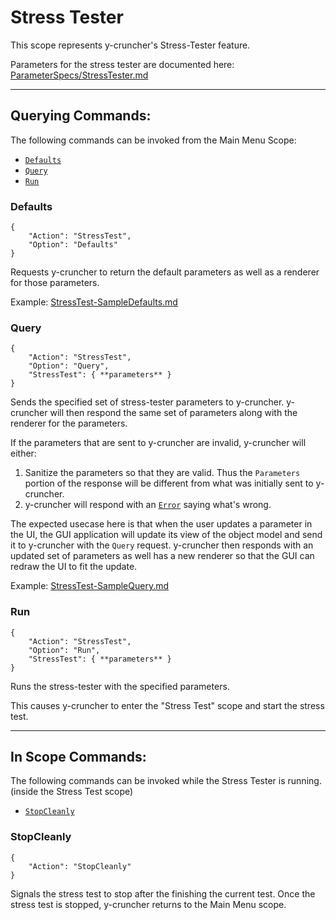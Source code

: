 # Stress Tester

This scope represents y-cruncher's Stress-Tester feature.

Parameters for the stress tester are documented here: [ParameterSpecs/StressTester.md](/ParameterSpecs/StressTester.md)

-----
## Querying Commands:

The following commands can be invoked from the Main Menu Scope:
 - [`Defaults`](#Defaults)
 - [`Query`](#Query)
 - [`Run`](#Run)

### Defaults

    {
        "Action": "StressTest",
        "Option": "Defaults"
    }

Requests y-cruncher to return the default parameters as well as a renderer for those parameters.

Example: [StressTest-SampleDefaults.md](StressTest-SampleDefaults.md)


### Query

    {
        "Action": "StressTest",
        "Option": "Query",
        "StressTest": { **parameters** }
    }

Sends the specified set of stress-tester parameters to y-cruncher.
y-cruncher will then respond the same set of parameters along with the renderer for the parameters.

If the parameters that are sent to y-cruncher are invalid, y-cruncher will either:
1. Sanitize the parameters so that they are valid. Thus the `Parameters` portion of the response will be different from what was initially sent to y-cruncher.
2. y-cruncher will respond with an [`Error`](StatusUpdates.md#Error) saying what's wrong.

The expected usecase here is that when the user updates a parameter in the UI, the GUI application will update its view of the object model and send it to y-cruncher with the `Query` request. y-cruncher then responds with an updated set of parameters as well has a new renderer so that the GUI can redraw the UI to fit the update.

Example: [StressTest-SampleQuery.md](StressTest-SampleQuery.md)


### Run

    {
        "Action": "StressTest",
        "Option": "Run",
        "StressTest": { **parameters** }
    }

Runs the stress-tester with the specified parameters.

This causes y-cruncher to enter the "Stress Test" scope and start the stress test.


-----
## In Scope Commands:

The following commands can be invoked while the Stress Tester is running. (inside the Stress Test scope)
 - [`StopCleanly`](#StopCleanly)

### StopCleanly

    {
        "Action": "StopCleanly"
    }

Signals the stress test to stop after the finishing the current test.
Once the stress test is stopped, y-cruncher returns to the Main Menu scope.
